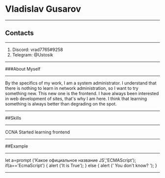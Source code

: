 # Vladislav Gusarov
***
## Contacts
***
1. Discord: vrad7765#9258 
2. Telegram: @Ustosik 
***
###About Myself
***
By the specifics of my work, I am a system administrator. I understand that there is nothing to learn in network administration, so I want to try something new. This new one is the frontend. I have always been interested in web development of sites, that's why I am here. I think that learning something is always better than degrading on the spot.
***
##Skills
***
CCNA
Started learning frontend
***
##Example
*** 
let a=prompt ('Какое официальное название JS','ECMAScript');
if(a=='EcmaScript')
{ 
alert ('It is True'); 
}
else
{ 
alert (' You don't know? ');
}
***

